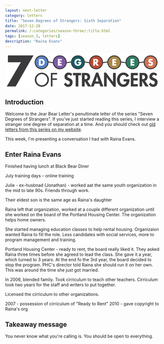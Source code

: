 ```yaml
---
layout: next-letter
category: letters
title: "Seven Degrees of Strangers: Sixth Separation"
date: 2017-12-20
permalink: /:categories/season-three/:title.html
tags: [season_3, letters]
description: "Raina Evans"
---
```


<img src="https://github.com/jermspeaks/jermspeaks.github.io/blob/master/assets/images/7_Degrees_Of_Strangers_Letterhead.png?raw=true" alt="7 Degrees of Strangers Letterhead" width="600" />

## Introduction

Welcome to the Jear Bear Letter's penultimate letter of the series "Seven Degrees of Strangers". If you've just started reading this series, I interview a stranger one degree of separation at a time. And you should check out [old letters from this series on my website](http://www.craftbyzen.com/letters/season-three/). 

This week, I'm presenting a conversation I had with Raina Evans. 

## Enter Raina Evans

<!-- These are notes -->

Finished having lunch at Black Bear Diner

July training days - online training

Julie - ex-husbnad (Jonathan) - worked aat the same youth organization in the mid to late 90s. Friends through work.

Their eldest son is the same age as Raina's daughter

Raina left that organization, worked at a couple different organization until she worked on the board of the Portland Housing Center. The organization helps home owners. 

She started managing education classes to help rental housing. Organizaion wanted Raina to fill the role. Less candidates with social services, more to program management and training.

Portland Housing Center - ready to rent, the board really liked it. They asked Raina three times before she agreed to lead the class. She gave it a year, which turned to 3 years. At the end fo the 3rd year, the board decided to stop the program. PHC's director told Raina she should run it on her own. This was around the time she just got married.

In 2006, blended family. Took cirriculum to teach other teachers. Cirriculum took two years for the staff and writers to put together.

Licensed the cirriculum to other organizations. 

2007 - possession of cirriculum of "Ready to Rent"
2010 - gave copyright to Raina's org

## Takeaway message

You never know what you're calling is. You should be open to everything.

